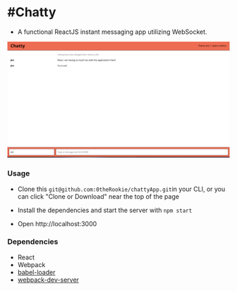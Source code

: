 #Chatty
=====================

* A functional ReactJS instant messaging app utilizing WebSocket.

!["What it looks like."](https://github.com/0theRookie/chattyApp/blob/master/docs/Screen%20Shot%202018-11-29%20at%209.03.13%20PM.png)
### Usage

* Clone this `git@github.com:0theRookie/chattyApp.git`in your CLI, or you can click "Clone or Download"
near the top of the page


* Install the dependencies and start the server with `npm start`

* Open http://localhost:3000

### Dependencies

* React
* Webpack
* [babel-loader](https://github.com/babel/babel-loader)
* [webpack-dev-server](https://github.com/webpack/webpack-dev-server)

